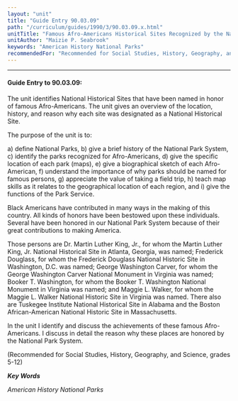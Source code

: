 ```yaml
---
layout: "unit"
title: "Guide Entry 90.03.09"
path: "/curriculum/guides/1990/3/90.03.09.x.html"
unitTitle: "Famous Afro-Americans Historical Sites Recognized by the National Park System"
unitAuthor: "Maizie P. Seabrook"
keywords: "American History National Parks"
recommendedFor: "Recommended for Social Studies, History, Geography, and Science, grades 5-12"
---
```

<body>
<hr/>
<h4>
Guide Entry to 90.03.09:
</h4>
The unit identifies National Historical Sites that have been named in honor of famous Afro-Americans. The unit gives an overview of the location, history, and reason why each site was designated as a National Historical Site.
<p>
The purpose of the unit is to:
</p>
<p>
a) define National Parks, b) give a brief history of the National Park System, c) identify the parks recognized for Afro-Americans, d) give the specific location of each park (maps), e) give a biographical sketch of each Afro-American, f) understand the importance of why parks should be named for    famous persons, g) appreciate the value of taking a field trip, h) teach map skills as it relates to the geographical location   of each region, and i) give the functions of the Park Service.
</p>
<p>
Black Americans have contributed in many ways in the making of this country. All kinds of honors have been bestowed upon these individuals. Several have been honored in our National Park System because of their great contributions to making America.
</p>
<p>
Those persons are Dr. Martin Luther King, Jr., for whom the Martin Luther King, Jr. National Historical Site in Atlanta, Georgia, was named; Frederick Douglass, for whom the Frederick Douglass National Historic Site in Washington, D.C. was named; George Washington Carver, for whom the George Washington Carver National Monument in Virginia was named; Booker T. Washington, for whom the Booker T. Washington National Monument in Virginia was named; and Maggie L. Walker, for whom the Maggie L. Walker National Historic Site in Virginia was named. There also are Tuskegee Institute National Historical Site in Alabama and the Boston African-American National Historic Site in Massachusetts.
</p>
<p>
In the unit I identify and discuss the achievements of these famous Afro-Americans. I discuss in detail the reason why these places are honored by the National Park System.
</p>
<p>
(Recommended for Social Studies, History, Geography, and Science, grades 5-12)
</p>
<p>
<b>
<i>
Key Words
</i>
</b>
<br/>
</p>
<p>
<i>
American History National Parks
</i>
</p>
</body>